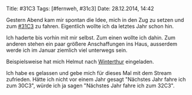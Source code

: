 Title: #31C3
Tags: [#fernweh, #31c3]
Date: 28.12.2014, 14:42

Gestern Abend kam mir spontan die Idee, mich in den Zug zu setzen und zum [#31C3](https://events.ccc.de/congress/2014/wiki/Main_Page) zu fahren. Eigentlich wollte ich da letztes Jahr schon hin.

Ich haderte bis vorhin mit mir selbst. Zum einen wollte ich dahin. Zum anderen stehen ein paar größere Anschaffungen ins Haus, ausserdem werde ich im Januar ziemlich viel unterwegs sein.

Beispielsweise hat mich Helmut nach [Winterthur](http://microblog.dunkelangst.org/2014/12/15/tweetup-mit-zeitschlag/) eingeladen.

Ich habe es gelassen und gebe mich für dieses Mal mit dem Stream zufrieden. Hätte ich nicht vor einem Jahr gesagt "Nächstes Jahr fahre ich zum 30C3", würde ich ja sagen "Nächstes Jahr fahre ich zum 32C3".
